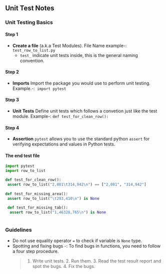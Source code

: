## Unit Test Notes

### Unit Testing Basics

#### Step 1
* **Create a file** (a.k.a Test Modules). File Name example-: `test_row_to_list.py`
  * `test_` indicate unit tests inside, this is the general naming convention.

#### Step 2 
* **Imports** Import the package you  would use to perform unit testing. Example.-:` import pytest`

#### Step 3
* **Unit Tests**  Define unit tests which follows a convetion just like the test module. Example-:  `def test_for_clean_row():`

#### Step 4 
* **Assertion** `pytest` allows you to use the standard python `assert` for verifying expectations and values in Python tests.


#### The end test file

```py
import pytest
import row_to_list

def test_for_clean_row():
 assert row_to_list("2,081\t314,942\n") == ["2,081", "314,942"]
 
def test_for_missing_area():
 assert row_to_list("\t293,410\n") is None
 
 def test_for_missing_tab():
  assert row_to_list("1,46328,765\n") is None
  
```
### Guidelines 
* Do not use equality operator `=` to check if variable is `None` type.
* Spotting and fixing bugs -: To find bugs in functions, you need to follow a four step procedure.
    >   1. Write unit tests.
        2. Run them.
        3. Read the test result report and spot the bugs.
        4. Fix the bugs.

